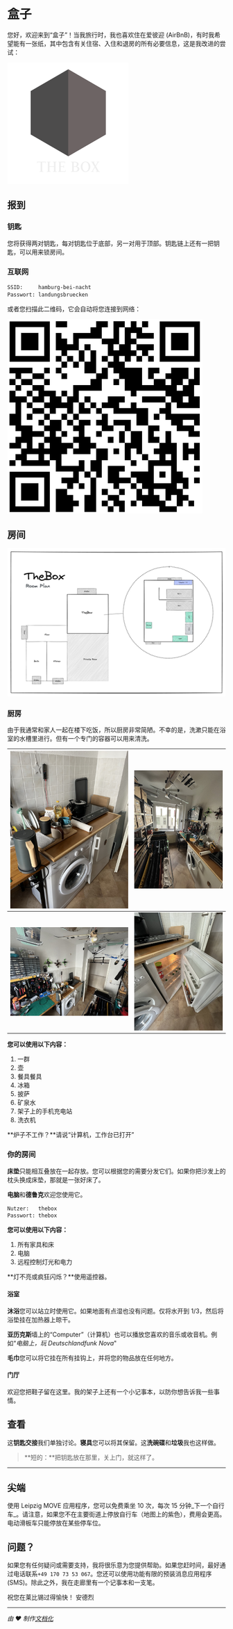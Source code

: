# 盒子

您好，欢迎来到“盒子”！当我旅行时，我也喜欢住在爱彼迎 (AirBnB)，有时我希望能有一张纸，其中包含有关住宿、入住和退房的所有必要信息，这是我改进的尝试：

![logo](assets/artwork/thebox-logo-invert.svg ":size=400:align=center")

## 报到

### 钥匙

您将获得两对钥匙，每对钥匙位于底部，另一对用于顶部。钥匙链上还有一把钥匙，可以用来锁房间。

### 互联网

```txt
SSID:     hamburg-bei-nacht
Passwort: landungsbruecken
```

或者您扫描此二维码，它会自动将您连接到网络：

![WiFi](assets/wlan.png)

## 房间

![Detailansicht](assets/thebox-map-detail.png)

### 厨房

由于我通常和家人一起在楼下吃饭，所以厨房非常简陋。不幸的是，洗漱只能在浴室的水槽里进行。但有一个专门的容器可以用来清洗。

| ![Küche](assets/rooms/kueche.jpg ":size=200")              | ![Küche](assets/rooms/kueche-werkstatt-01.jpg ":size=200") |
| ---------------------------------------------------------- | ---------------------------------------------------------- |
| ![Küche](assets/rooms/kueche-werkstatt-02.jpg ":size=200") | ![Küche](assets/rooms/kueche-kuehlschrank.jpg ":size=200") |

**您可以使用以下内容：**

1.  一群
2.  壶
3.  餐具餐具
4.  冰箱
5.  披萨
6.  矿泉水
7.  架子上的手机充电站
8.  洗衣机

**炉子不工作？**请说“计算机，工作台已打开”

### 你的房间

**床垫**只能相互叠放在一起存放。您可以根据您的需要分发它们。如果你把沙发上的枕头换成床垫，那就是一张好床了。

**电脑**和**德鲁克**欢迎您使用它。

```txt
Nutzer:   thebox
Passwort: thebox
```

**您可以使用以下内容：**

1.  所有家具和床
2.  电脑
3.  远程控制灯光和电力

**灯不亮或疯狂闪烁？**使用遥控器。

#### 浴室

**沐浴**您可以站立时使用它。如果地面有点湿也没有问题。仅将水开到 1/3，然后将浴垫挂在加热器上晾干。

**亚历克斯**墙上的“Computer”（计算机）也可以播放您喜欢的音乐或收音机。例如“_电脑上，玩 Deutschlandfunk Nova_"

**毛巾**您可以将它挂在所有挂钩上，并将您的物品放在任何地方。

#### 门厅

欢迎您把鞋子留在这里。我的架子上还有一个小记事本，以防你想告诉我一些事情。

## 查看

这**钥匙交接**我们单独讨论。**寝具**您可以将其保留。这**洗碗碟**和**垃圾**我也这样做。

> **短的：**把钥匙放在那里，关上门，就这样了。

* * *

## 尖端

使用 Leipzig MOVE 应用程序，您可以免费乘坐 10 次，每次 15 分钟_下一个自行车_。请注意，如果您不在主要街道上停放自行车（地图上的紫色），费用会更高。电动滑板车只能停放在某些停车位。

## 问题？

如果您有任何疑问或需要支持，我将很乐意为您提供帮助。如果您赶时间，最好通过电话联系`+49 170 73 53 067`。您还可以使用功能有限的预装消息应用程序 (SMS)。除此之外，我在走廊里有一个记事本和一支笔。

祝您在莱比锡过得愉快！
安德烈

* * *

_由 ❤️ 制作[文档化](https://docsify.js.org/)_
